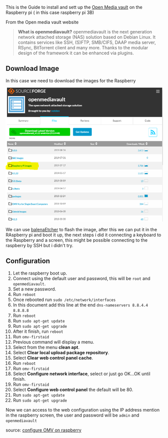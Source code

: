 This is the Guide to install and sett up the [Open Media vault](https://www.openmediavault.org/) on the Raspberry pi ( in this case raspberry pi 3B)

From the Open media vault website
> **What is openmediavault?**
openmediavault is the next generation network attached storage (NAS) solution based on Debian Linux. It contains services like SSH, (S)FTP, SMB/CIFS, DAAP media server, RSync, BitTorrent client and many more. Thanks to the modular design of the framework it can be enhanced via plugins.

## Download Image

In this case we need to download the images for the Raspberry 

![setting_openmediavault_001](images/setting_openmediavault_001.PNG)

We can use [balenaEtcher](https://www.balena.io/etcher/)  to flash the image, after this we can put it in the RAspberry pi and boot it up, the next steps i did it connecting a keyboard to the Raspberry and a screen, this might be possible connecting to the raspberry by SSH but i didn't try.

## Configuration

1. Let the raspberry boot up.
2. Connect using the default user and password, this will be `root` and `openmediavault`.
3. Set a new password. 
4. Run `reboot`
5. Once rebooted run `sudo /etc/network/interfaces`
6. In this document add this line at the end `dns-nameservers 8.8.4.4 8.8.8.8 `
7. Run `reboot`
8. Run `sudo apt-get update`
9. Run `sudo apt-get upgrade`
10. After it finish, run `reboot` 
11. Run `omv-firstaid`
12. Previous command will display a menu. 
13. Select from the menu **clean apt**.
14. Select **Clear local upload package repository**.
15. Select **Clear web control panel cache**.
16. Run `reboot`
17. Run `omv-firstaid`
18. Select **Configure network interface**, select or just go OK...OK until finish.
19. Run `omv-firstaid`
20. Select **Configure web control panel** the default will be 80.
21. Run `sudo apt-get update`
22. Run `sudo apt-get upgrade`

Now we can access to the web configuration using the IP address mention in the raspberry screen, the user and password will be `admin` and `openmediavault`


source: [configure OMV on raspberry](https://forum.openmediavault.org/index.php/Thread/23693-Can-t-access-to-OMV-with-my-IP-Adress/)